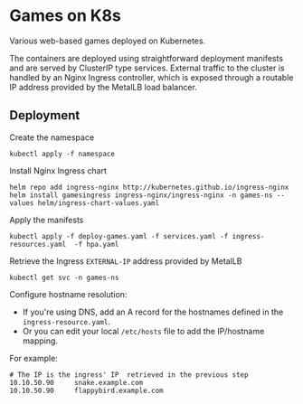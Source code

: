 # Games on K8s
Various web-based games deployed on Kubernetes. 

The containers are deployed using straightforward deployment manifests and are served by ClusterIP type services. External traffic to the cluster is handled by an Nginx Ingress controller, which is exposed through a routable IP address provided by the MetalLB load balancer.

## Deployment
Create the namespace
```
kubectl apply -f namespace
```

Install Nginx Ingress chart
```
helm repo add ingress-nginx http://kubernetes.github.io/ingress-nginx
helm install gamesingress ingress-nginx/ingress-nginx -n games-ns --values helm/ingress-chart-values.yaml
```

Apply the manifests
```
kubectl apply -f deploy-games.yaml -f services.yaml -f ingress-resources.yaml  -f hpa.yaml
```

Retrieve the Ingress `EXTERNAL-IP` address provided by MetalLB
```
kubectl get svc -n games-ns
```

Configure hostname resolution:
- If you're using DNS, add an A record for the hostnames defined in the `ingress-resource.yaml`.
- Or you can edit your local `/etc/hosts` file to add the IP/hostname mapping. 

For example:
```
# The IP is the ingress' IP  retrieved in the previous step
10.10.50.90     snake.example.com
10.10.50.90     flappybird.example.com
```
